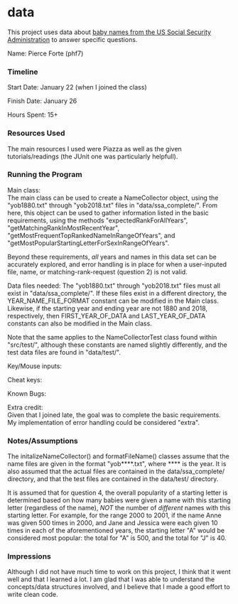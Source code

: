 data
====

This project uses data about [baby names from the US Social Security Administration](https://www.ssa.gov/oact/babynames/limits.html) to answer specific questions. 


Name: Pierce Forte (phf7)

### Timeline

Start Date: January 22 (when I joined the class)

Finish Date: January 26

Hours Spent: 15+

### Resources Used  
The main resources I used were Piazza as well as the given tutorials/readings (the JUnit one was particularly helpfull).

### Running the Program

Main class:   
The main class can be used to create a NameCollector object, using the "yob1880.txt" through "yob2018.txt" files in "data/ssa_complete/". From here, this object can be used to gather information listed in the basic requirements, using the methods "expectedRankForAllYears", "getMatchingRankInMostRecentYear", "getMostFrequentTopRankedNameInRangeOfYears", and "getMostPopularStartingLetterForSexInRangeOfYears". 

Beyond these requirements, *all* years and names in this data set can be accurately explored, and error handling is in place for when a user-inputed file, name, or matching-rank-request (question 2) is not valid.

Data files needed: 
The "yob1880.txt" through "yob2018.txt" files must all exist in "data/ssa_complete/". If these files exist in a different directory, the YEAR_NAME_FILE_FORMAT constant can be modified in the Main class. Likewise, if the starting year and ending year are not 1880 and 2018, respectively, then FIRST_YEAR_OF_DATA and LAST_YEAR_OF_DATA constants can also be modified in the Main class.  

Note that the same applies to the NameCollectorTest class found within "src/test/", although these constants are named slightly differently, and the test data files are found in "data/test/". 

Key/Mouse inputs:

Cheat keys:

Known Bugs:

Extra credit:  
Given that I joined late, the goal was to complete the basic requirements. My implementation of error handling could be considered "extra".


### Notes/Assumptions
The initalizeNameCollector() and formatFileName() classes assume that the name files are given in the format "yob****.txt", where **** is the year. It is also assumed that the actual files are contained in the data/ssa_complete/ directory, and that the test files are contained in the data/test/ directory.

It is assumed that for question 4, the overall popularity of a starting letter is determined based on how many babies were given a name with this starting letter (regardless of the name), *NOT* the number of *different* names with this starting letter. For example, for the range 2000 to 2001, if the name Anne was given 500 times in 2000, and Jane and Jessica were each given 10 times in each of the aforementioned years, the starting letter "A" would be considered most popular: the total for "A" is 500, and the total for "J" is 40.

### Impressions   
Although I did not have much time to work on this project, I think that it went well and that I learned a lot. I am glad that I was able to understand the concepts/data structures involved, and I believe that I made a good effort to write clean code.
